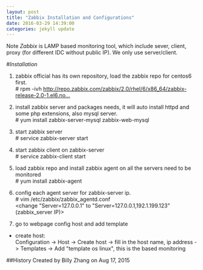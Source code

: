 ```yaml
---
layout: post
title: "Zabbix Installation and Configurations"
date: 2016-03-29 14:39:00
categories: jekyll update
---
```


Note 
*Zabbix* is LAMP based monitoring tool, which include sever, client, proxy (for different IDC without public IP). We only use server/client.  

#*Installation*
1) zabbix official has its own repository, load the zabbix repo for centos6 first.  
\# rpm -ivh http://repo.zabbix.com/zabbix/2.0/rhel/6/x86_64/zabbix-release-2.0-1.el6.no…

2) install zabbix server and packages needs, it will auto install httpd and some php extensions, also mysql server.  
\# yum install zabbix-server-mysql zabbix-web-mysql

3) start zabbix server  
\# service zabbix-server start  

4) start zabbix client on zabbix-server  
\# service zabbix-client start  

5) load zabbix repo and install zabbix agent on all the servers need to be monitored  
\# yum install zabbix-agent  

6) config each agent server for zabbix-server ip.  
\# vim /etc/zabbix/zabbix_agentd.conf  
<change "Server=127.0.0.1"  to  "Server=127.0.0.1,192.1.199.123" (zabbix_server IP)>  

7) go to webpage config host and add template  
 - create host:  
   Configuration -> Host -> Create host -> fill in the host name, ip address -> Templates -> Add "template os linux", this is the based monitoring  
   
##History
Created by Billy Zhang on Aug 17, 2015 